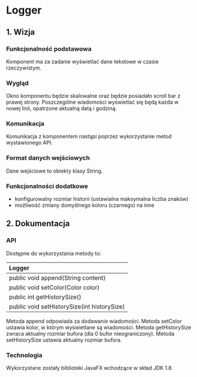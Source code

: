 # Logger
## 1. Wizja
### Funkcjonalność podstawowa
Komponent ma za zadanie wyświetlać dane tekstowe w czasie rzeczywistym.
### Wygląd
Okno komponentu będzie skalowalne oraz będzie posiadało scroll bar z prawej strony. Poszczególne wiadomości wyświetlać się będą każda w nowej linii, opatrzone aktualną datą i godziną.
### Komunikacja
Komunikacja z komponentem nastąpi poprzez wykorzystanie metod wystawionego API.
### Format danych wejściowych
Dane wejściowe to obiekty klasy String.
### Funkcjonalności dodatkowe
- konfigurowalny rozmiar historii (ustawialna maksymalna liczba znaków)
- możliwość zmiany domyślnego koloru (czarnego) na inne

## 2. Dokumentacja
### API
Dostępne do wykorzystania metody to:

|Logger|
|:-----|
|public void append(String content)|
|public void setColor(Color color)|
|public int getHistorySize()|
|public void setHistorySize(int historySize)|

Metoda append odpowiada za dodawanie wiadomości.
Metoda setColor ustawia kolor, w którym wyświetlane są wiadomości.
Metoda getHistorySize zwraca aktualny rozmiar bufora (dla 0 bufor nieograniczony).
Metoda setHistorySize ustawia aktualny rozmiar bufora.

### Technologia
Wykorzystane zostały biblioteki JavaFX wchodzące w skład JDK 1.8.